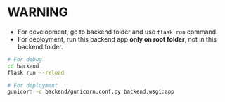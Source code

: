 # WARNING

- For development, go to backend folder and use `flask run` command.
- For deployment, run this backend app **only on root folder**, not in this backend folder.

```bash
# For debug
cd backend
flask run --reload

# For deployment
gunicorn -c backend/gunicorn.conf.py backend.wsgi:app
```